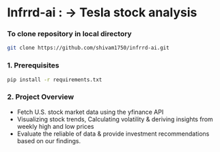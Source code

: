 # Infrrd-ai : -> Tesla stock analysis

### To clone repository in local directory  
```bash
git clone https://github.com/shivam1750/infrrd-ai.git
```

### 1. Prerequisites

```bash
pip install -r requirements.txt
```

### 2. Project Overview

- Fetch U.S. stock market data using the yfinance API
- Visualizing stock trends, Calculating volatility & deriving insights from weekly high and low prices
- Evaluate the reliable of data & provide investment recommendations based on our findings.
